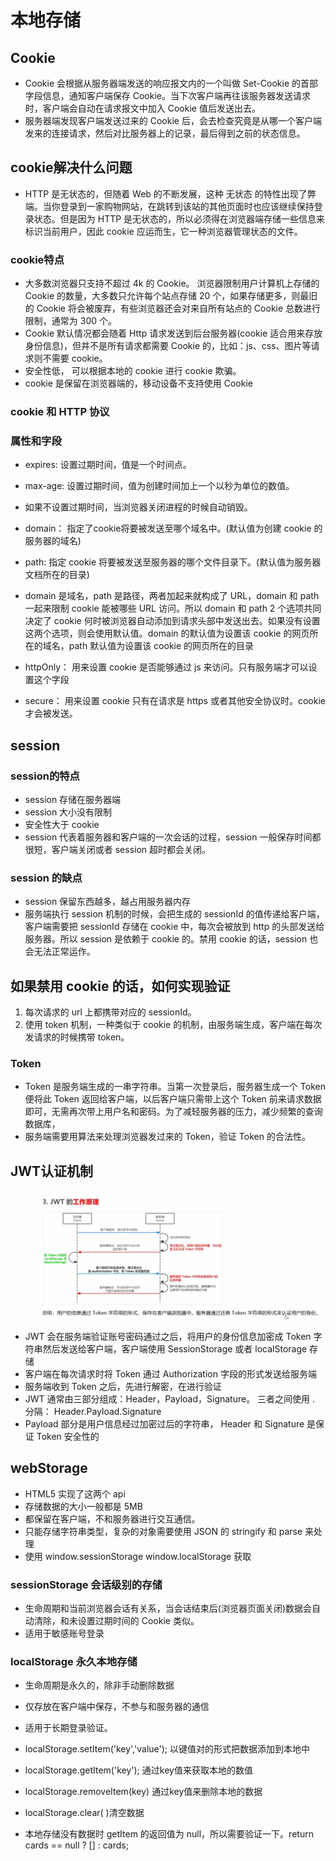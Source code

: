 # 本地存储

## Cookie

* Cookie 会根据从服务器端发送的响应报文内的一个叫做 Set-Cookie 的首部字段信息，通知客户端保存 Cookie。当下次客户端再往该服务器发送请求时，客户端会自动在请求报文中加入 Cookie 值后发送出去。
* 服务器端发现客户端发送过来的 Cookie 后，会去检查究竟是从哪一个客户端发来的连接请求，然后对比服务器上的记录，最后得到之前的状态信息。

## cookie解决什么问题

* HTTP 是无状态的，但随着 Web 的不断发展，这种 无状态 的特性出现了弊端。当你登录到一家购物网站，在跳转到该站的其他页面时也应该继续保持登录状态。但是因为 HTTP 是无状态的，所以必须得在浏览器端存储一些信息来标识当前用户，因此 cookie 应运而生，它一种浏览器管理状态的文件。

### cookie特点

* 大多数浏览器只支持不超过 4k 的 Cookie。 浏览器限制用户计算机上存储的 Cookie 的数量，大多数只允许每个站点存储 20 个，如果存储更多，则最旧的 Cookie 将会被废弃，有些浏览器还会对来自所有站点的 Cookie 总数进行限制，通常为 300 个。
* Cookie 默认情况都会随着 Http 请求发送到后台服务器(cookie 适合用来存放身份信息)，但并不是所有请求都需要 Cookie 的，比如：js、css、图片等请求则不需要 cookie。
* 安全性低， 可以根据本地的 cookie 进行 cookie 欺骗。
* cookie 是保留在浏览器端的，移动设备不支持使用 Cookie

### cookie 和 HTTP 协议

### 属性和字段

* expires: 设置过期时间，值是一个时间点。
* max-age: 设置过期时间，值为创建时间加上一个以秒为单位的数值。
* 如果不设置过期时间，当浏览器关闭进程的时候自动销毁。

* domain： 指定了cookie将要被发送至哪个域名中。(默认值为创建 cookie 的服务器的域名)
* path: 指定 cookie 将要被发送至服务器的哪个文件目录下。(默认值为服务器文档所在的目录)
* domain 是域名，path 是路径，两者加起来就构成了 URL，domain 和 path 一起来限制 cookie 能被哪些 URL 访问。所以 domain 和 path 2 个选项共同决定了 cookie 何时被浏览器自动添加到请求头部中发送出去。如果没有设置这两个选项，则会使用默认值。domain 的默认值为设置该 cookie 的网页所在的域名，path 默认值为设置该 cookie 的网页所在的目录

* httpOnly： 用来设置 cookie 是否能够通过 js 来访问。只有服务端才可以设置这个字段
* secure： 用来设置 cookie 只有在请求是 https 或者其他安全协议时。cookie 才会被发送。

## session

### session的特点

* session 存储在服务器端
* session 大小没有限制
* 安全性大于 cookie
* session 代表着服务器和客户端的一次会话的过程，session 一般保存时间都很短，客户端关闭或者 session 超时都会关闭。

### session 的缺点

* session 保留东西越多，越占用服务器内存
* 服务端执行 session 机制的时候，会把生成的 sessionId 的值传递给客户端，客户端需要把 sessionId 存储在 cookie 中，每次会被放到 http 的头部发送给服务器。所以 session 是依赖于 cookie 的。禁用 cookie 的话，session 也会无法正常运作。

## 如果禁用 cookie 的话，如何实现验证

1. 每次请求的 url 上都携带对应的 sessionId。
2. 使用 token 机制，一种类似于 cookie 的机制，由服务端生成，客户端在每次发请求的时候携带 token。

### Token

* Token 是服务端生成的一串字符串。当第一次登录后，服务器生成一个 Token 便将此 Token 返回给客户端，以后客户端只需带上这个 Token 前来请求数据即可，无需再次带上用户名和密码。为了减轻服务器的压力，减少频繁的查询数据库，
* 服务端需要用算法来处理浏览器发过来的 Token，验证 Token 的合法性。

## JWT认证机制

![JWT身份认证机制](./img/JWT.png)

* JWT 会在服务端验证账号密码通过之后，将用户的身份信息加密成 Token 字符串然后发送给客户端，客户端使用 SessionStorage 或者 localStorage 存储
* 客户端在每次请求时将 Token 通过 Authorization 字段的形式发送给服务端
* 服务端收到 Token 之后，先进行解密，在进行验证
* JWT 通常由三部分组成：Header，Payload，Signature。 三者之间使用 . 分隔： Header.Payload.Signature
* Payload 部分是用户信息经过加密过后的字符串， Header 和 Signature 是保证 Token 安全性的

## webStorage

* HTML5 实现了这两个 api
* 存储数据的大小一般都是 5MB
* 都保留在客户端，不和服务器进行交互通信。
* 只能存储字符串类型，复杂的对象需要使用 JSON 的 stringify 和 parse 来处理
* 使用 window.sessionStorage window.localStorage 获取

### sessionStorage 会话级别的存储

* 生命周期和当前浏览器会话有关系，当会话结束后(浏览器页面关闭)数据会自动清除，和未设置过期时间的 Cookie 类似。
* 适用于敏感账号登录

### localStorage 永久本地存储

* 生命周期是永久的，除非手动删除数据
* 仅存放在客户端中保存，不参与和服务器的通信
* 适用于长期登录验证。

* localStorage.setItem('key','value'); 以键值对的形式把数据添加到本地中
* localStorage.getItem('key');  通过key值来获取本地的数值
* localStorage.removeItem(key) 通过key值来删除本地的数据
* localStorage.clear( )清空数据

* 本地存储没有数据时 getItem 的返回值为 null，所以需要验证一下。return cards == null ? [] : cards;
